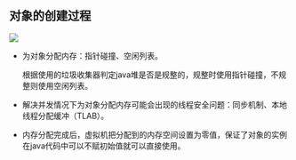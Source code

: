 ## 对象的创建过程

<img src="assets/images/2.png"/>


+ 为对象分配内存：指针碰撞、空闲列表。

  根据使用的垃圾收集器判定java堆是否是规整的，规整时使用指针碰撞，不规整则使用空闲列表。

+ 解决并发情况下为对象分配内存可能会出现的线程安全问题：同步机制、本地线程分配缓冲（TLAB）。

+ 内存分配完成后，虚拟机把分配到的内存空间设置为零值，保证了对象的实例在java代码中可以不赋初始值就可以直接使用。